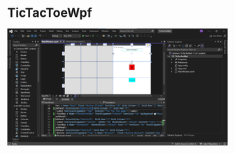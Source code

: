 # TicTacToeWpf
![XamlImage](https://github.com/zxuown/TicTacToeWpf/blob/master/TicTacToeWpfImage1.png)
